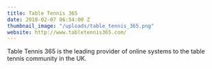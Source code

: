 ```yaml
---
title: Table Tennis 365
date: 2018-02-07 06:54:00 Z
thumbnail_image: "/uploads/table_tennis_365.png"
website: http://www.tabletennis365.com/
---
```


Table Tennis 365 is the leading provider of online systems to the table tennis community in the UK.